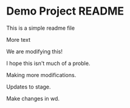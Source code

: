 # Demo Project README

This is a simple readme file

More text

We are modifying this!

I hope this isn't much of a proble.

Making more modifications.

Updates to stage.

Make changes in wd.
